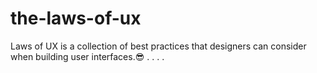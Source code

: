 # the-laws-of-ux

Laws of UX is a collection of best practices that designers can consider when building user interfaces.😎
.
.
.
.

